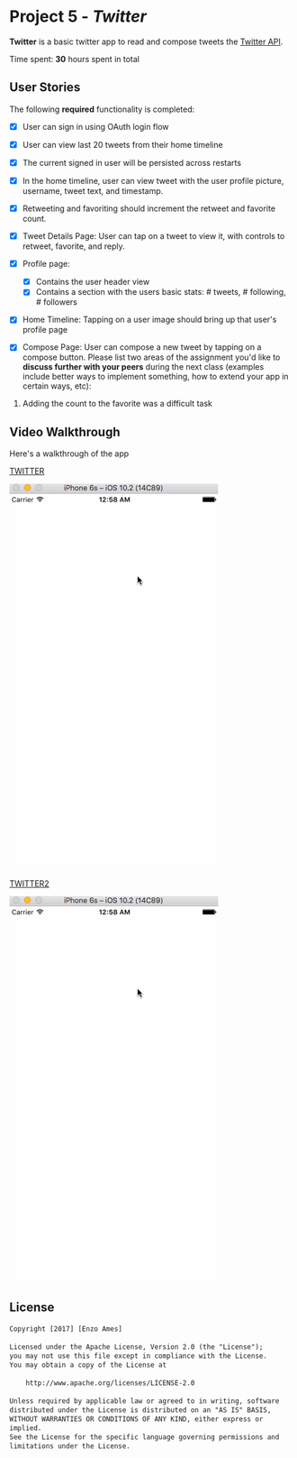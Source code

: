 # Project 5 - *Twitter*

**Twitter** is a basic twitter app to read and compose tweets the [Twitter API](https://apps.twitter.com/).

Time spent: **30** hours spent in total

## User Stories

The following **required** functionality is completed:

- [x] User can sign in using OAuth login flow
- [x] User can view last 20 tweets from their home timeline
- [x] The current signed in user will be persisted across restarts
- [x] In the home timeline, user can view tweet with the user profile picture, username, tweet text, and timestamp.
- [x] Retweeting and favoriting should increment the retweet and favorite count.

- [x] Tweet Details Page: User can tap on a tweet to view it, with controls to retweet, favorite, and reply.
- [x] Profile page:
   - [x] Contains the user header view
   - [x] Contains a section with the users basic stats: # tweets, # following, # followers
- [x] Home Timeline: Tapping on a user image should bring up that user's profile page
- [x] Compose Page: User can compose a new tweet by tapping on a compose button.
Please list two areas of the assignment you'd like to **discuss further with your peers** during the next class (examples include better ways to implement something, how to extend your app in certain ways, etc):

1. Adding the count to the favorite was a difficult task


## Video Walkthrough

Here's a walkthrough of the app

[TWITTER](https://github.com/enzoames/Twitter/blob/master/Twitter/TwitterDemo.gif)

![Alt text](https://github.com/enzoames/Twitter/blob/master/Twitter/TwitterDemo.gif)

[TWITTER2](https://github.com/enzoames/Twitter/blob/master/Twitter/TwitterDemo.gif)

![Alt text](https://github.com/enzoames/Twitter/blob/master/Twitter/TwitterDemo.gif)



## License

    Copyright [2017] [Enzo Ames]

    Licensed under the Apache License, Version 2.0 (the "License");
    you may not use this file except in compliance with the License.
    You may obtain a copy of the License at

        http://www.apache.org/licenses/LICENSE-2.0

    Unless required by applicable law or agreed to in writing, software
    distributed under the License is distributed on an "AS IS" BASIS,
    WITHOUT WARRANTIES OR CONDITIONS OF ANY KIND, either express or implied.
    See the License for the specific language governing permissions and
    limitations under the License.
